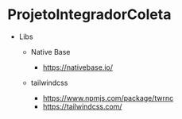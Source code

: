 # ProjetoIntegradorColeta

- Libs
  - Native Base
    - https://nativebase.io/
      
  - tailwindcss
    - https://www.npmjs.com/package/twrnc   
    - https://tailwindcss.com/
